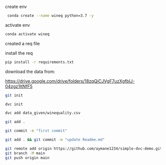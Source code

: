 create env 

```bash
 conda create --name wineq python=3.7 -y    
```

activate env    
```bash
conda activate wineq
```

created a req file 

install the req 
```bash
pip install -r requirements.txt
```


download the data from:

https://drive.google.com/drive/folders/18zqQiCJVgF7uzXgfbIJ-04zgz1ItNfF5
```bash
git init 
```
```bash
dvc init 
```
```bash
dvc add data_given/winequality.csv
```
```bash
git add . 
```

```bash
git commit -m "first commit" 
```

```bash
git add . && git commit -m "update Readme.md" 
```

```bash
git remote add origin https://github.com/aymane1234/simple-dvc-demo.git
git branch -M main
git push origin main
```